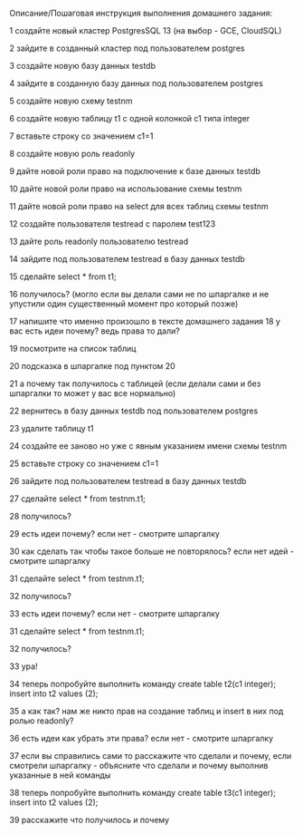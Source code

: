 Описание/Пошаговая инструкция выполнения домашнего задания:

1 создайте новый кластер PostgresSQL 13 (на выбор - GCE, CloudSQL)

2 зайдите в созданный кластер под пользователем postgres

3 создайте новую базу данных testdb

4 зайдите в созданную базу данных под пользователем postgres

5 создайте новую схему testnm

6 создайте новую таблицу t1 с одной колонкой c1 типа integer

7 вставьте строку со значением c1=1

8 создайте новую роль readonly

9 дайте новой роли право на подключение к базе данных testdb

10 дайте новой роли право на использование схемы testnm

11 дайте новой роли право на select для всех таблиц схемы testnm

12 создайте пользователя testread с паролем test123

13 дайте роль readonly пользователю testread

14 зайдите под пользователем testread в базу данных testdb

15 сделайте select * from t1;

16 получилось? (могло если вы делали сами не по шпаргалке и не упустили один существенный момент про который позже)

17 напишите что именно произошло в тексте домашнего задания
18 у вас есть идеи почему? ведь права то дали?

19 посмотрите на список таблиц

20 подсказка в шпаргалке под пунктом 20

21 а почему так получилось с таблицей (если делали сами и без шпаргалки то может у вас все нормально)

22 вернитесь в базу данных testdb под пользователем postgres

23 удалите таблицу t1

24 создайте ее заново но уже с явным указанием имени схемы testnm

25 вставьте строку со значением c1=1

26 зайдите под пользователем testread в базу данных testdb

27 сделайте select * from testnm.t1;

28 получилось?

29 есть идеи почему? если нет - смотрите шпаргалку

30 как сделать так чтобы такое больше не повторялось? если нет идей - смотрите шпаргалку

31 сделайте select * from testnm.t1;

32 получилось?

33 есть идеи почему? если нет - смотрите шпаргалку

31 сделайте select * from testnm.t1;

32 получилось?

33 ура!

34 теперь попробуйте выполнить команду create table t2(c1 integer); insert into t2 values (2);

35 а как так? нам же никто прав на создание таблиц и insert в них под ролью readonly?

36 есть идеи как убрать эти права? если нет - смотрите шпаргалку

37 если вы справились сами то расскажите что сделали и почему, если смотрели шпаргалку - объясните что сделали и почему выполнив указанные в ней команды

38 теперь попробуйте выполнить команду create table t3(c1 integer); insert into t2 values (2);

39 расскажите что получилось и почему